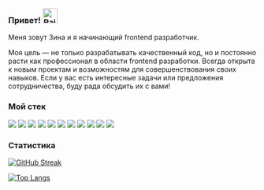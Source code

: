 ### Привет! <img src="https://raw.githubusercontent.com/Tarikul-Islam-Anik/Animated-Fluent-Emojis/master/Emojis/Hand%20gestures/Raised%20Back%20of%20Hand.png" alt="Raised Back of Hand" width="30" height="30" />

Меня зовут Зина и я начинающий frontend разработчик.

 Моя цель — не только разрабатывать качественный код, но и постоянно расти как профессионал в области frontend разработки. Всегда открыта к новым проектам и возможностям для совершенствования своих навыков. Если у вас есть интересные задачи или предложения сотрудничества, буду рада обсудить их с вами!

<h3>Мой стек</h3>

<div>
 <img src="https://img.shields.io/badge/JavaScript-F7DF1E?style=for-the-badge&logo=javascript&logoColor=black"/>
 <img src="https://img.shields.io/badge/typescript-3178C6?style=for-the-badge&logo=typescript&logoColor=white"/>
   <img src="https://img.shields.io/badge/html5-E34F26?style=for-the-badge&logo=html5&logoColor=white"/>
  <img src="https://img.shields.io/badge/react-61DAFB?style=for-the-badge&logo=react&logoColor=black"/> 
  <img src="https://img.shields.io/badge/react router-CA4245?style=for-the-badge&logo=reactrouter&logoColor=white"/>
  <img src="https://img.shields.io/badge/css3-1572B6?style=for-the-badge&logo=css3&logoColor=white"/>
    <img src="https://img.shields.io/badge/mongodb-47A248?style=for-the-badge&logo=mongodb&logoColor=white"/>
     <img src="https://img.shields.io/badge/postman-FF6C37?style=for-the-badge&logo=postman&logoColor=white"/>
          <img src="https://img.shields.io/badge/nginx-009639?style=for-the-badge&logo=nginx&logoColor=white"/>
  <img src="https://img.shields.io/badge/git-F05032?style=for-the-badge&logo=git&logoColor=white"/>
 <img src="https://img.shields.io/badge/figma-F24E1E?style=for-the-badge&logo=figma&logoColor=white"/>



<h3>Статистика</h3>
<a href="https://git.io/streak-stats"><img src="https://github-readme-streak-stats.herokuapp.com?user=simfart&theme=transparent&hide_border=true" alt="GitHub Streak" /></a>

[![Top Langs](https://github-readme-stats.vercel.app/api/top-langs/?username=simfart&layout=compact&theme=transparent&show_icons=true)](https://github.com/anuraghazra/github-readme-stats)

